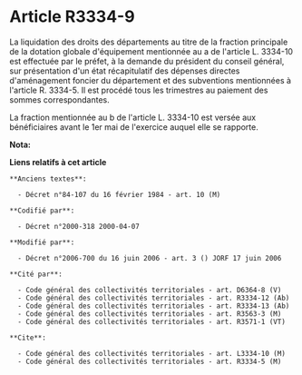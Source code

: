 # Article R3334-9

La liquidation des droits des départements au titre de la fraction principale de la dotation globale d'équipement mentionnée
au a de l'article L. 3334-10 est effectuée par le préfet, à la demande du président du conseil général, sur présentation d'un
état récapitulatif des dépenses directes d'aménagement foncier du département et des subventions mentionnées à l'article R.
3334-5. Il est procédé tous les trimestres au paiement des sommes correspondantes.

La fraction mentionnée au b de l'article L. 3334-10 est versée aux bénéficiaires avant le 1er mai de l'exercice auquel elle
se rapporte.

**Nota:**



**Liens relatifs à cet article**

	**Anciens textes**:

	  - Décret n°84-107 du 16 février 1984 - art. 10 (M)

	**Codifié par**:

	  - Décret n°2000-318 2000-04-07

	**Modifié par**:

	  - Décret n°2006-700 du 16 juin 2006 - art. 3 () JORF 17 juin 2006

	**Cité par**:

	  - Code général des collectivités territoriales - art. D6364-8 (V)
	  - Code général des collectivités territoriales - art. R3334-12 (Ab)
	  - Code général des collectivités territoriales - art. R3334-13 (Ab)
	  - Code général des collectivités territoriales - art. R3563-3 (M)
	  - Code général des collectivités territoriales - art. R3571-1 (VT)

	**Cite**:

	  - Code général des collectivités territoriales - art. L3334-10 (M)
	  - Code général des collectivités territoriales - art. R3334-5 (M)
